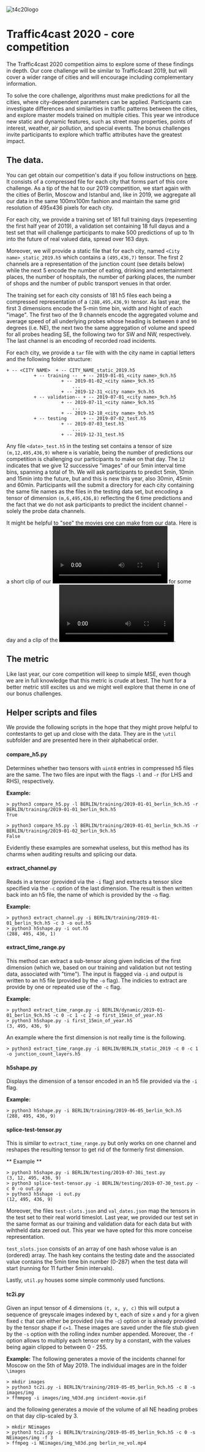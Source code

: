 ![t4c20logo](https://github.com/iarai/NeurIPS2020-traffic4cast/blob/master/t4c20logo.png)

# Traffic4cast 2020 - core competition

The Traffic4cast 2020 competition aims to explore some of these findings in depth. Our core challenge will be similar to Traffic4cast 2019, 
but will cover a wider range of cities and will encourage including complementary information.

To solve the core challenge, algorithms must make predictions for all the cities, where city-dependent parameters can be applied. 
Participants can investigate differences and similarities in traffic patterns between the cities, and explore master models trained 
on multiple cities. This year we introduce new static and dynamic features, such as street map properties, points of interest, weather, 
air pollution, and special events. The bonus challenges invite participants to explore which traffic attributes have the greatest impact.

## The data.
You can get obtain our competition's data if you follow instructions on [here](https://www.iarai.ac.at/traffic4cast/). It consists of a 
compressed file for each city that forms part of this core challenge. As a tip of the hat to our 2019 competition, we start again with
the cities of Berlin, Moscow and Istanbul and, like in 2019, we aggregate all our data in the same 100mx100m fashion and maintain the same
grid resolution of 495x436 pixels for each city.

For each city, we provide a training set of 181 full training days (repesenting the first half year of 2019), a validation set containing 18 
full dayus and a test set that will challenge participants to make 500 predictions of up to 1h into the future of real valued data, 
spread over 163 days.

Moreover, we will provide a static file that for each city, named `<City name>_static_2019.h5` which contains a `(495,436,7)` tensor.
The first 2 channels are a representation of the junction count (see details below) while the next 5 encode the number of eating, 
drinking and entertainment places, the number of hospitals, the number of parking places, the number of shops and the number of public 
transport venues in that order.

The training set for each city consists of 181 h5 files each being a compressed representation of a `(288,495,436,9)` tensor. As last year,
the first 3 dimensions encode the 5-min time bin, width and hight of each "image". The first two of the 9 channels encode the aggregated
volume and average speed of all underlying probes whose heading is between `0` and `90` degrees (i.e. NE), the next two the same aggregation
of volume and speed for all probes heading SE, the following two for SW and NW, respectively. The last channel is an encoding of recorded
road incidents.

For each city, we provide a `tar` file with with the city name in captial letters and the following folder structure:
```
+ -- <CITY NAME>  + -- CITY_NAME_static_2019.h5
	   	  + -- training --  + -- 2019-01-01_<city name>_9ch.h5
				    + -- 2019-01-02_<city name>_9ch.h5
						...
				    + -- 2019-12-31_<city name>_9ch.h5
		  + -- validation-- + -- 2019-07-01_<city name>_9ch.h5
				    + -- 2019-07-11_<city name>_9ch.h5
						...
				    + -- 2019-12-18_<city name>_9ch.h5
		  + -- testing      + -- 2019-07-02_test.h5
				    + -- 2019-07-03_test.h5
						...
				    + -- 2019-12-31_test.h5

```
Any file `<date>_test.h5` in the testing set contains a tensor of size `(m,12,495,436,9)` where `m` is variable, being the number of
predictions our competition is challenging our participants to make on that day. The `12` indicates that we give 12 successive "images" of
our 5min interval time bins, spanning a total of 1h. We will ask participants to predict 5min, 10min and 15min into the future, but and this is new this year, also 30min, 45min and 60min. Participants will the submit a directory for each city containing the same file names as the files in the testing data set, but encoding a tensor of dimension `(m,6,495,436,8)` reflecting the 6 time predictions and the fact that we do not ask participants to predict the incident channel - solely the probe data channels.

It might be helpful to "see" the movies one can make from our data. Here is a short clip of our ![incidents feed](https://github.com/iarai/NeurIPS2020-traffic4cast/blob/master/core-competition/incidents.mp4) for some day and a clip of the ![volume channel heading NE](https://github.com/iarai/NeurIPS2020-traffic4cast/blob/master/core-competition/NEmovie.mp4).


## The metric

Like last year, our core competition will keep to simple MSE, even though we are in full knowledge that this metric is crude at best.
The hunt for a better metric still excites us and we might well explore that theme in one of our bonus challenges.

## Helper scripts and files

We provide the following scripts in the hope that they might prove helpful to contestants to get up and close with the data. They are in
the `\util` subfolder and are presented here in their alphabetical order.


#### compare_h5.py

Determines whether two tensors with `uint8` entries in compressed h5 files are the same. The two files are input with the flags `-l` and `-r` (for LHS and RHS),
respectively. 

**Example:**
```
> python3 compare_h5.py -l BERLIN/training/2019-01-01_berlin_9ch.h5 -r BERLIN/training/2019-01-01_berlin_9ch.h5
True

> python3 compare_h5.py -l BERLIN/training/2019-01-01_berlin_9ch.h5 -r BERLIN/training/2019-01-02_berlin_9ch.h5
False
``` 
Evidently these examples are somewhat useless, but this method has its charms when auditing results and splicing our data.

#### extract_channel.py

Reads in a tensor (provided via the `-i` flag) and extracts a tensor slice specified via the `-c` option of the last dimension.
The result is then written back into an h5 file, the name of which is provided by the `-o` flag.

**Example:**
```
> python3 extract_channel.py -i BERLIN/training/2019-01-01_berlin_9ch.h5 -c 3 -o out.h5
> python3 h5shape.py -i out.h5
(288, 495, 436, 1)
```

#### extract_time_range.py

This method can extract a sub-tensor along given indicies of the first dimension (which we, based on our training and validation 
but not testing data, associated with "time"). The input is flagged via `-i` and output is written to an h5 file 
(provided by the `-o` flag). The indicies to extract are provide by one or repeated use of the `-c` flag.

**Example:**

```
> python3 extract_time_range.py -i BERLIN/dynamic/2019-01-01_berlin_9ch.h5 -c 0 -c 1 -c 2 -o first_15min_of_year.h5
> python3 h5shape.py -i first_15min_of_year.h5
(3, 495, 436, 9)
```
An example where the first dimension is not really time is the following.
```
> python3 extract_time_range.py -i BERLIN/BERLIN_static_2019 -c 0 -c 1 -o junction_count_layers.h5
``` 

#### h5shape.py

Displays the dimension of a tensor encoded in an h5 file provided via the `-i` flag.

**Example:**
```
> python3 h5shape.py -i BERLIN/training/2019-06-05_berlin_9ch.h5
(288, 495, 436, 9)
```

#### splice-test-tensor.py

This is similar to `extract_time_range.py` but only works on one channel and reshapes the resulting tensor to get rid of
the formerly first dimension. 

** Example **
```
> python3 h5shape.py -i BERLIN/testing/2019-07-30i_test.py
(3, 12, 495, 436, 9)
> python3 splice-test-tensor.py -i BERLIN/testing/2019-07-30_test.py -c 0 -o out.py
> python3 h5shape -i out.py
(12, 495, 436, 9)
```

Moreover, the files `test-slots.json` and `val_dates.json` map the tensors in the test set to their real world timeslot. Last year,
we provided our test set in the same format as our training and validation data for each data but with wihtheld data zeroed out.
This year we have opted for this more conceise representation.

`test_slots.json` consists of an array of one hash whose value is an (ordered) array. The hash key contains the testing date and the
associated value contains the 5min time bin number (0-287) when the test data will start (running for 11 further 5min intervals).

Lastly, `util.py` houses some simple commonly used functions.

#### tc2i.py

Given an input tensor of 4 dimensions `(t, x, y, c)` this will output a sequence of greyscale images indexed
by `t`, each of size `x` and `y` for a given fixed `c` that can either be provided (via the `-c`) option or is
already provided by the tensor shape if `c=1`. 
These images are saved under the file stub given by the `-s` option with the rolling index number appended.
Moreover, the `-f` option allows to multiply each tensor entry by a constant, with the values being
again clipped to between 0 - 255.

**Example:**
The following generates a movie of the incidents channel for Moscow on the 5th of May 2019. The individual images
are in the folder `\images`
```
> mkdir images
> python3 tc2i.py -i BERLIN/training/2019-05-05_berlin_9ch.h5 -c 8 -s images/img
> ffmmpeg -i images/img_%03d.png incident-movie.gif
```
and the following generates a movie of the volume of all NE heading probes on that day clip-scaled by 3.
```
> mkdir NEimages
> python3 tc2i.py -i BERLIN/training/2019-05-05_berlin_9ch.h5 -c 0 -s NEimages/img -f 3
> ffmpeg -i NEimages/img_%03d.png berlin_ne_vol.mp4
```


